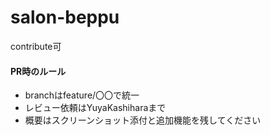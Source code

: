 # salon-beppu

contribute可

#### PR時のルール

- branchはfeature/〇〇で統一
- レビュー依頼はYuyaKashiharaまで
- 概要はスクリーンショット添付と追加機能を残してください
